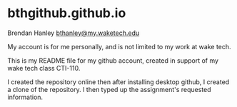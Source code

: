 # bthgithub.github.io
Brendan Hanley
bthanley@my.waketech.edu

My account is for me personally, and is not limited to my work at wake tech.

This is my README file for my github account, created in support of my wake tech class CTI-110.

I created the repository online then after installing desktop github, I created a clone of the repository. I then typed up the assignment's requested information. 